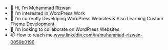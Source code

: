 - 👋 Hi, I’m Muhammad Rizwan
- 👀 I’m interested in WordPress Work
- 🌱 I’m currently Developing WordPress Websites & Also Learning Custom Theme Development
- 💞️ I’m looking to collaborate on WordPress Websites
- 📫 How to reach me www.linkedin.com/in/muhammad-rizwan-0059b0196

<!---
rizwan545/rizwan545 is a ✨ special ✨ repository because its `README.md` (this file) appears on your GitHub profile.
You can click the Preview link to take a look at your changes.
--->
